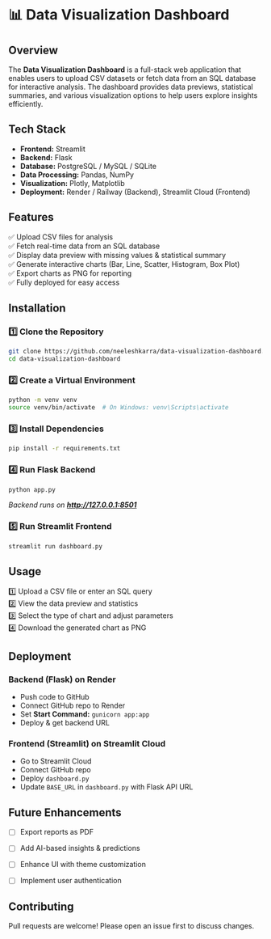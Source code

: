 # 📊 Data Visualization Dashboard

## **Overview**
The **Data Visualization Dashboard** is a full-stack web application that enables users to upload CSV datasets or fetch data from an SQL database for interactive analysis. The dashboard provides data previews, statistical summaries, and various visualization options to help users explore insights efficiently.

## **Tech Stack**
- **Frontend:** Streamlit
- **Backend:** Flask
- **Database:** PostgreSQL / MySQL / SQLite
- **Data Processing:** Pandas, NumPy
- **Visualization:** Plotly, Matplotlib
- **Deployment:** Render / Railway (Backend), Streamlit Cloud (Frontend)

## **Features**
✅ Upload CSV files for analysis  
✅ Fetch real-time data from an SQL database  
✅ Display data preview with missing values & statistical summary  
✅ Generate interactive charts (Bar, Line, Scatter, Histogram, Box Plot)  
✅ Export charts as PNG for reporting  
✅ Fully deployed for easy access  

## **Installation**
### **1️⃣ Clone the Repository**
```bash
git clone https://github.com/neeleshkarra/data-visualization-dashboard.git
cd data-visualization-dashboard
```

### **2️⃣ Create a Virtual Environment**
```bash
python -m venv venv
source venv/bin/activate  # On Windows: venv\Scripts\activate
```

### **3️⃣ Install Dependencies**
```bash
pip install -r requirements.txt
```

### **4️⃣ Run Flask Backend**
```bash
python app.py
```
_Backend runs on **http://127.0.0.1:8501**_

### **5️⃣ Run Streamlit Frontend**
```bash
streamlit run dashboard.py
```

## **Usage**
1️⃣ Upload a CSV file or enter an SQL query  
2️⃣ View the data preview and statistics  
3️⃣ Select the type of chart and adjust parameters  
4️⃣ Download the generated chart as PNG  

## **Deployment**
### **Backend (Flask) on Render**
- Push code to GitHub
- Connect GitHub repo to Render
- Set **Start Command:** `gunicorn app:app`
- Deploy & get backend URL

### **Frontend (Streamlit) on Streamlit Cloud**
- Go to Streamlit Cloud
- Connect GitHub repo
- Deploy `dashboard.py`
- Update `BASE_URL` in `dashboard.py` with Flask API URL

## **Future Enhancements**
- [ ] Export reports as PDF
- [ ] Add AI-based insights & predictions
- [ ] Enhance UI with theme customization
- [ ] Implement user authentication



## **Contributing**
Pull requests are welcome! Please open an issue first to discuss changes.  

